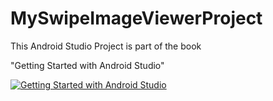 MySwipeImageViewerProject
=========================

This Android Studio Project is part of the book

"Getting Started with Android Studio" 

[![Getting Started with Android Studio](https://lh4.googleusercontent.com/eGPIj_C-w8ldGLx3iTq7DqQ3Iqyo-NJHtbKnEQV2uiM=w162-h207-p-no)](https://www.amazon.com/dp/B00G63ATPQ/)  
